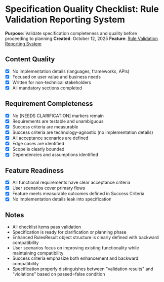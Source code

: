 # Specification Quality Checklist: Rule Validation Reporting System

**Purpose**: Validate specification completeness and quality before proceeding to planning
**Created**: October 12, 2025
**Feature**: [Rule Validation Reporting System](../spec.md)

## Content Quality

- [x] No implementation details (languages, frameworks, APIs)
- [x] Focused on user value and business needs
- [x] Written for non-technical stakeholders
- [x] All mandatory sections completed

## Requirement Completeness

- [x] No [NEEDS CLARIFICATION] markers remain
- [x] Requirements are testable and unambiguous
- [x] Success criteria are measurable
- [x] Success criteria are technology-agnostic (no implementation details)
- [x] All acceptance scenarios are defined
- [x] Edge cases are identified
- [x] Scope is clearly bounded
- [x] Dependencies and assumptions identified

## Feature Readiness

- [x] All functional requirements have clear acceptance criteria
- [x] User scenarios cover primary flows
- [x] Feature meets measurable outcomes defined in Success Criteria
- [x] No implementation details leak into specification

## Notes

- All checklist items pass validation
- Specification is ready for clarification or planning phase
- Enhanced RulesResult object structure is clearly defined with backward compatibility
- User scenarios focus on improving existing functionality while maintaining compatibility
- Success criteria emphasize both enhancement and backward compatibility
- Specification properly distinguishes between "validation results" and "violations" based on passed=false condition